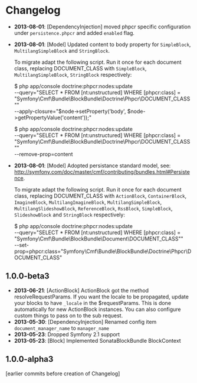 Changelog
=========

* **2013-08-01**: [DependencyInjection] moved phpcr specific configuration under ``persistence.phpcr`` and added ``enabled`` flag.
* **2013-08-01**: [Model] Updated content to body property for ``SimpleBlock``, ``MultilangSimpleBlock`` and ``StringBlock``.

  To migrate adapt the following script. Run it once for each document class,
  replacing DOCUMENT_CLASS with `SimpleBlock`, `MultilangSimpleBlock`,
  `StringBlock` respectively:

    $ php app/console doctrine:phpcr:nodes:update \
        --query="SELECT * FROM [nt:unstructured] WHERE [phpcr:class] = \"Symfony\\Cmf\\Bundle\\BlockBundle\\Doctrine\\Phpcr\\DOCUMENT_CLASS\"" \
        --apply-closure="\$node->setProperty('body', \$node->getPropertyValue('content'));"

    $ php app/console doctrine:phpcr:nodes:update \
        --query="SELECT * FROM [nt:unstructured] WHERE [phpcr:class] = \"Symfony\\Cmf\\Bundle\\BlockBundle\\Doctrine\\Phpcr\\DOCUMENT_CLASS\"" \
        --remove-prop=content
* **2013-08-01**: [Model] Adopted persistance standard model, see: http://symfony.com/doc/master/cmf/contributing/bundles.html#Persistence.

  To migrate adapt the following script. Run it once for each document class,
  replacing DOCUMENT_CLASS with `ActionBlock`, `ContainerBlock`,
  `ImagineBlock`, `MultilangImagineBlock`, `MultilangSimpleBlock`,
  `MultilangSlideshowBlock`, `ReferenceBlock`, `RssBlock`, `SimpleBlock`,
  `SlideshowBlock` and `StringBlock` respectively:

    $ php app/console doctrine:phpcr:nodes:update \
        --query="SELECT * FROM [nt:unstructured] WHERE [phpcr:class] = \"Symfony\\Cmf\\Bundle\\BlockBundle\\Document\\DOCUMENT_CLASS\"" \
        --set-prop=phpcr:class="Symfony\\Cmf\\Bundle\\BlockBundle\\Doctrine\\Phpcr\\DOCUMENT_CLASS"
        
1.0.0-beta3
-----------

* **2013-06-21**: [ActionBlock] ActionBlock got the method resolveRequestParams.
  If you want the locale to be propagated, update your blocks to have `_locale`
  in the $requestParams. This is done automatically for new ActionBlock
  instances. You can also configure custom things to pass on to the sub request.
* **2013-05-30**: [DependencyInjection] Renamed config item `document_manager_name` to `manager_name`
* **2013-05-23**: Dropped Symfony 2.1 support
* **2013-05-23**: [Block] Implemented SonataBlockBundle BlockContext

1.0.0-alpha3
------------

[earlier commits before creation of Changelog]
